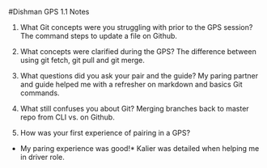 #Dishman GPS 1.1 Notes

1. What Git concepts were you struggling with prior to the GPS session?
The command steps to update a file on Github.

2. What concepts were clarified during the GPS?
The difference between using git fetch, git pull and git merge.

3. What questions did you ask your pair and the guide?
My paring partner and guide helped me with a refresher on markdown and basics Git commands.

4. What still confuses you about Git?
Merging branches back to master repo from CLI vs. on Github.

5. How was your first experience of pairing in a GPS?
* My paring experience was good!* Kalier was detailed when helping me in driver role.
